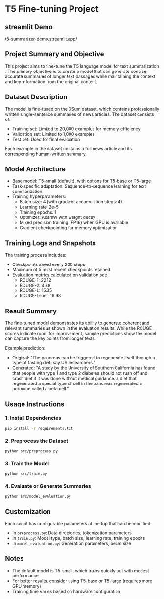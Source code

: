 # T5 Fine-tuning Project

## streamlit Demo
t5-summarizer-demo.streamlit.app/

## Project Summary and Objective
This project aims to fine-tune the T5 language model for text summarization . The primary objective is to create a model that can generate concise, accurate summaries of longer text passages while maintaining the context and key information from the original content.

## Dataset Description
The model is fine-tuned on the XSum dataset, which contains professionally written single-sentence summaries of news articles. The dataset consists of:
- Training set: Limited to 20,000 examples for memory efficiency
- Validation set: Limited to 1,000 examples
- Test set: Used for final evaluation

Each example in the dataset contains a full news article and its corresponding human-written summary.

## Model Architecture
- Base model: T5-small (default), with options for T5-base or T5-large
- Task-specific adaptation: Sequence-to-sequence learning for text summarization
- Training hyperparameters:
  - Batch size: 4 (with gradient accumulation steps: 4)
  - Learning rate: 2e-5
  - Training epochs: 1
  - Optimizer: AdamW with weight decay
  - Mixed precision training (FP16) when GPU is available
  - Gradient checkpointing for memory optimization

## Training Logs and Snapshots
The training process includes:
- Checkpoints saved every 200 steps
- Maximum of 5 most recent checkpoints retained
- Evaluation metrics calculated on validation set:
  - ROUGE-1: 22.12
  - ROUGE-2: 4.88
  - ROUGE-L: 15.35
  - ROUGE-Lsum: 16.98

## Result Summary
The fine-tuned model demonstrates its ability to generate coherent and relevant summaries as shown in the evaluation results. While the ROUGE scores indicate room for improvement, sample predictions show the model can capture the key points from longer texts.

Example prediction:
- Original: "The pancreas can be triggered to regenerate itself through a type of fasting diet, say US researchers."
- Generated: "A study by the University of Southern California has found that people with type 1 and type 2 diabetes should not rush off and crash diet if it was done without medical guidance. a diet that regenerated a special type of cell in the pancreas regenerated a hormone called a beta cell."

## Usage Instructions

### 1. Install Dependencies

```bash
pip install -r requirements.txt
```

### 2. Preprocess the Dataset

```bash
python src/preprocess.py
```

### 3. Train the Model

```bash
python src/train.py
```

### 4. Evaluate or Generate Summaries

```bash
python src/model_evaluation.py
```

## Customization

Each script has configurable parameters at the top that can be modified:
- In `preprocess.py`: Data directories, tokenization parameters
- In `train.py`: Model type, batch size, learning rate, training epochs
- In `model_evaluation.py`: Generation parameters, beam size

## Notes

- The default model is T5-small, which trains quickly but with modest performance
- For better results, consider using T5-base or T5-large (requires more GPU memory)
- Training time varies based on hardware configuration 
